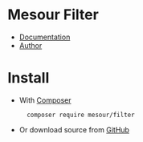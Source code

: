 # Mesour Filter

- [Documentation](http://components.mesour.com/component/filter)
- [Author](http://mesour.com)

# Install

- With [Composer](https://getcomposer.org)

        composer require mesour/filter

- Or download source from [GitHub](https://github.com/mesour/Filter/releases)